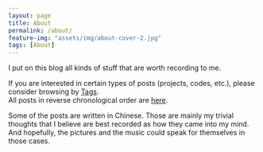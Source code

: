 ```yaml
---
layout: page
title: About
permalink: /about/
feature-img: "assets/img/about-cover-2.jpg"
tags: [About]
---
```


I put on this blog all kinds of stuff that are worth recording to me.<br/>

If you are interested in certain types of posts (projects, codes, etc.), please consider browsing by [Tags](https://zhang-haipeng.github.io/tags/).<br/>
All posts in reverse chronological order are [here](https://zhang-haipeng.github.io). <br/>

Some of the posts are written in Chinese. Those are mainly my trivial thoughts that I believe are best recorded as how they came into my mind. And hopefully, the pictures and the music could speak for themselves in those cases. 
